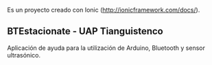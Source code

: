 Es un proyecto creado con Ionic (http://ionicframework.com/docs/).

## BTEstacionate - UAP Tianguistenco

Aplicación de ayuda para la utilización de Arduino, Bluetooth y sensor ultrasónico.
